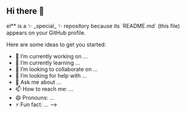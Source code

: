 ## Hi there 👋

<!--
**AlexanderKisel/AlexanderKis# 💫 About Me:
I'm a programmer and I want to participate in an interesting project.


## 🌐 Socials:
[![email](https://img.shields.io/badge/Email-D14836?logo=gmail&logoColor=white)](mailto:alekskisel5250@gmail.com) 

# 💻 Tech Stack:
![C#](https://img.shields.io/badge/c%23-%23239120.svg?style=for-the-badge&logo=csharp&logoColor=white) ![.Net](https://img.shields.io/badge/.NET-5C2D91?style=for-the-badge&logo=.net&logoColor=white) ![CSS3](https://img.shields.io/badge/css3-%231572B6.svg?style=for-the-badge&logo=css3&logoColor=white) ![MicrosoftSQLServer](https://img.shields.io/badge/Microsoft%20SQL%20Server-CC2927?style=for-the-badge&logo=microsoft%20sql%20server&logoColor=white) ![MySQL](https://img.shields.io/badge/mysql-4479A1.svg?style=for-the-badge&logo=mysql&logoColor=white)
# 📊 GitHub Stats:
![](https://github-readme-stats.vercel.app/api?username=AlexanderKisel&theme=shadow_blue&hide_border=false&include_all_commits=true&count_private=false)<br/>
![](https://nirzak-streak-stats.vercel.app/?user=AlexanderKisel&theme=shadow_blue&hide_border=false)<br/>
![](https://github-readme-stats.vercel.app/api/top-langs/?username=AlexanderKisel&theme=shadow_blue&hide_border=false&include_all_commits=true&count_private=false&layout=compact)

## 🏆 GitHub Trophies
![](https://github-profile-trophy.vercel.app/?username=AlexanderKisel&theme=shadow_blue&no-frame=false&no-bg=true&margin-w=4)

### 🔝 Top Contributed Repo
![](https://github-contributor-stats.vercel.app/api?username=AlexanderKisel&limit=5&theme=shadow_blue&combine_all_yearly_contributions=true)

---
[![](https://visitcount.itsvg.in/api?id=AlexanderKisel&icon=1&color=1)](https://visitcount.itsvg.in)

<!-- Proudly created with GPRM ( https://gprm.itsvg.in ) -->el** is a ✨ _special_ ✨ repository because its `README.md` (this file) appears on your GitHub profile.

Here are some ideas to get you started:

- 🔭 I’m currently working on ...
- 🌱 I’m currently learning ...
- 👯 I’m looking to collaborate on ...
- 🤔 I’m looking for help with ...
- 💬 Ask me about ...
- 📫 How to reach me: ...
- 😄 Pronouns: ...
- ⚡ Fun fact: ...
-->
